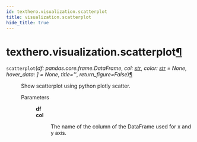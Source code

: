 ```yaml
---
id: texthero.visualization.scatterplot
title: visualization.scatterplot
hide_title: true
---
```


<div>
<div class="section" id="texthero-visualization-scatterplot">
<h1>texthero.visualization.scatterplot<a class="headerlink" href="#texthero-visualization-scatterplot" title="Permalink to this headline">¶</a></h1>
<dl class="py function">
<dt id="texthero.visualization.scatterplot">
<code class="sig-name descname">scatterplot</code><span class="sig-paren">(</span><em class="sig-param"><span class="n">df</span><span class="p">:</span> <span class="n">pandas.core.frame.DataFrame</span></em>, <em class="sig-param"><span class="n">col</span><span class="p">:</span> <span class="n"><a class="reference external" href="https://docs.python.org/3/library/stdtypes.html#str" title="(in Python v3.8)">str</a></span></em>, <em class="sig-param"><span class="n">color</span><span class="p">:</span> <span class="n"><a class="reference external" href="https://docs.python.org/3/library/stdtypes.html#str" title="(in Python v3.8)">str</a></span> <span class="o">=</span> <span class="default_value">None</span></em>, <em class="sig-param"><span class="n">hover_data</span><span class="p">:</span> <span class="n"><span class="p">]</span></span> <span class="o">=</span> <span class="default_value">None</span></em>, <em class="sig-param"><span class="n">title</span><span class="o">=</span><span class="default_value">''</span></em>, <em class="sig-param"><span class="n">return_figure</span><span class="o">=</span><span class="default_value">False</span></em><span class="sig-paren">)</span><a class="headerlink" href="#texthero.visualization.scatterplot" title="Permalink to this definition">¶</a></dt>
<dd><p>Show scatterplot using python plotly scatter.</p>
<dl class="field-list simple">
<dt class="field-odd">Parameters</dt>
<dd class="field-odd"><dl class="simple">
<dt><strong>df</strong></dt><dd></dd>
<dt><strong>col</strong></dt><dd><p>The name of the column of the DataFrame used for x and y axis.</p>
</dd>
</dl>
</dd>
</dl>
</dd></dl>
</div>
</div>
